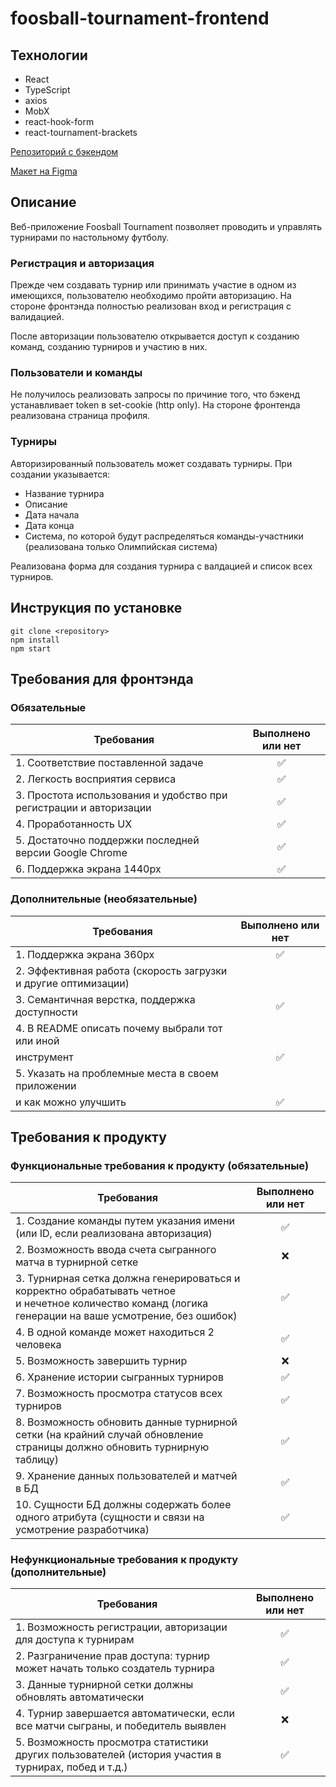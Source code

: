 # foosball-tournament-frontend

## Технологии
- React
- TypeScript
- axios
- MobX
- react-hook-form
- react-tournament-brackets

[Репозиторий с бэкендом](https://github.com/profatsky/foosball-tournament-backend)

[Макет на Figma](https://www.figma.com/file/JksZlHW08DquJOqvE5rCFS/hack-2023-dgty?type=design&node-id=24%3A329&mode=design&t=PG5hl64fgitrQTLP-1)

## Описание
Веб-приложение Foosball Tournament позволяет проводить и управлять турнирами по настольному футболу.

### Регистрация и авторизация 
Прежде чем создавать турнир или принимать участие в одном из имеющихся, пользователю необходимо пройти авторизацию.
На стороне фронтэнда полностью реализован вход и регистрация с валидацией.

После авторизации пользователю открывается доступ к созданию команд, созданию турниров и участию в них.

### Пользователи и команды

Не получилось реализовать запросы по причиние того, что бэкенд устанавливает token в set-cookie (http only).
На стороне фронтенда реализована страница профиля.

### Турниры
Авторизированный пользователь может создавать турниры. 
При создании указывается:
- Название турнира
- Описание
- Дата начала
- Дата конца
- Система, по которой будут распределяться команды-участники (реализована только Олимпийская система)

Реализована форма для создания турнира с валдацией и список всех турниров.

## Инструкция по установке
```
git clone <repository>
npm install
npm start
```

## Требования для фронтэнда
### Обязательные
| Требования                                                                                             | Выполнено или нет | 
|--------------------------------------------------------------------------------------------------------|:-----------------:|
| 1. Соответствие поставленной задаче                                                                    |         ✅         |
| 2. Легкость восприятия сервиса                                                                         |         ✅         |
| 3. Простота использования и удобство при регистрации и авторизации                                     |         ✅         |
| 4. Проработанность UX                                                                                  |         ✅         |
| 5. Достаточно поддержки последней версии Google Chrome                                                 |         ✅         |
| 6. Поддержка экрана 1440px                                                                             |         ✅         |

### Дополнительные (необязательные)
| Требования                                                     | Выполнено или нет | 
|----------------------------------------------------------------|:-----------------:|
| 1. Поддержка экрана 360px                                      |         ✅         |
| 2. Эффективная работа (скорость загрузки и другие оптимизации) |                   |
| 3. Семантичная верстка, поддержка доступности                  |         ✅         |
| 4. В README описать почему выбрали тот или иной                |                   |
| инструмент                                                     |         ✅         |
| 5.  Указать на проблемные места в своем приложении             |                   |
| и как можно улучшить                                           |         ✅         |



## Требования к продукту
### Функциональные требования к продукту (обязательные)
| Требования                                                                                                                                                   | Выполнено или нет | 
|--------------------------------------------------------------------------------------------------------------------------------------------------------------|:-----------------:|
| 1. Создание команды путем указания имени <br/>(или ID, если реализована авторизация)                                                                         |         ✅         |
| 2. Возможность ввода счета сыгранного матча в турнирной сетке                                                                                                |         ❌         |
| 3. Турнирная сетка должна генерироваться и корректно обрабатывать четное <br/>и нечетное количество команд (логика генерации на ваше усмотрение, без ошибок) |         ✅         |
| 4. В одной команде может находиться 2 человека                                                                                                               |         ✅         |
| 5. Возможность завершить турнир                                                                                                                              |         ❌         |
| 6. Хранение истории сыгранных турниров                                                                                                                       |         ✅         |
| 7. Возможность просмотра статусов всех турниров                                                                                                              |         ✅         |
| 8. Возможность обновить данные турнирной сетки (на крайний случай обновление <br/>страницы должно обновить турнирную таблицу)                                |         ✅         |
| 9. Хранение данных пользователей и матчей в БД                                                                                                               |         ✅         |
| 10. Сущности БД должны содержать более одного атрибута (сущности и связи на усмотрение разработчика)                                                         |         ✅         |

### Нефункциональные требования к продукту (дополнительные)
| Требования                                                                                          | Выполнено или нет | 
|-----------------------------------------------------------------------------------------------------|:-----------------:|
| 1. Возможность регистрации, авторизации для доступа к турнирам                                      |         ✅         |
| 2. Разграничение прав доступа: турнир может начать только создатель турнира                         |         ✅         |
| 3. Данные турнирной сетки должны обновлять автоматически                                            |         ✅         |
| 4. Турнир завершается автоматически, если все матчи сыграны, и победитель выявлен                   |         ❌         |
| 5. Возможность просмотра статистики других пользователей (история участия в турнирах, побед и т.д.) |         ✅         |
